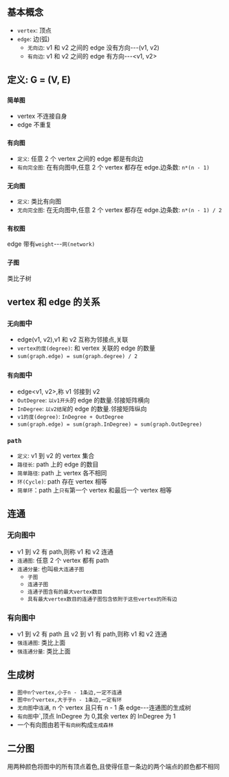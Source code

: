 ## 基本概念

- `vertex`: 顶点
- `edge`: 边(弧)
  - `无向边`: v1 和 v2 之间的 edge 没有方向---(v1, v2)
  - `有向边`: v1 和 v2 之间的 edge 有方向---<v1, v2>

## 定义: G = (V, E)

### `简单图`

- vertex 不连接自身
- edge 不重复

### `有向图`

- `定义`: 任意 2 个 vertex 之间的 edge 都是有向边
- `有向完全图`: 在有向图中,任意 2 个 vertex 都存在 edge.边条数: `n*(n - 1)`

### `无向图`

- `定义`: 类比有向图
- `无向完全图`: 在无向图中,任意 2 个 vertex 都存在 edge.边条数: `n*(n - 1) / 2`

### `有权图`

edge 带有`weight`---`网(network)`

### `子图`

类比子树

## vertex 和 edge 的关系

### `无向图`中

- edge(v1, v2),v1 和 v2 互称为邻接点,关联
- `vertex的度(degree)`: 和 vertex 关联的 edge 的数量
- `sum(graph.edge) = sum(graph.degree) / 2`

### `有向图`中

- edge<v1, v2>,称 v1 邻接到 v2
- `OutDegree`: `以v1开头`的 edge 的数量.邻接矩阵横向
- `InDegree`: `以v2结尾`的 edge 的数量.邻接矩阵纵向
- `v1的度(degree)`: `InDegree + OutDegree`
- `sum(graph.edge) = sum(graph.InDegree) = sum(graph.OutDegree)`

### `path`

- `定义`: v1 到 v2 的 vertex 集合
- `路径长`: path 上的 edge 的数目
- `简单路径`: path 上 vertex 各不相同
- `环(Cycle)`: path 存在 vertex 相等
- `简单环`：path 上`只有`第一个 vertex 和最后一个 vertex 相等

## 连通

### 无向图中

- v1 到 v2 有 path,则称 v1 和 v2 连通
- `连通图`: 任意 2 个 vertex 都有 path
- `连通分量`: 也叫`极大连通子图`
  - `子图`
  - `连通子图`
  - `连通子图含有的最大vertex数目`
  - `具有最大vertex数目的连通子图包含依附于这些vertex的所有边`

### 有向图中

- v1 到 v2 有 path 且 v2 到 v1 有 path,则称 v1 和 v2 连通
- `强连通图`: 类比上面
- `强连通分量`: 类比上面

## 生成树

- `图中n个vertex,小于n - 1条边,一定不连通`
- `图中n个vertex,大于于n - 1条边,一定有环`
- `无向图`中`连通`, n 个 vertex 且只有 n - 1 条 edge---连通图的生成树
- `有向图`中`,顶点 InDegree 为 0,其余 vertex 的 InDegree 为 1
- 一个有向图由若干`有向树`构成`生成森林`

## 二分图

用两种颜色将图中的所有顶点着色,且使得任意一条边的两个端点的颜色都不相同

